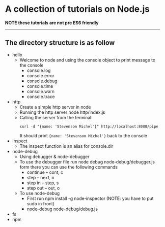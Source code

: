 # A collection of tutorials on Node.js

**NOTE these tutorials are not pre ES6 friendly**

****
## The directory structure is as follow

- hello
  * Welcome to node and using the console object to print message to the console
    - console.log
    - console.error
    - console.debug
    - console.time
    - console.warn
    - console.trace
- http
  - Create a simple http server in node
  - Running the http server node http/index.js
  - Calling the server from the terminal
    ```
    curl -d "{name: 'Stevenson Michel'}" http://localhost:8080/pipe
    ```
    It should print ```{name: 'Stevenson Michel'}``` back to the console
- inspect
  * The inspect function is an alias for console.dir
- node-debug
  * Using debugger & node-debugger
  - To use the debugger file run node debug  node-debug/debugger.js form there you can use the following commands
    - continue – cont, c
    - step – next, n
    - step in – step, s
    - step out – out, o
  - To use node-debug
    - First run npm install -g node-inspector (NOTE: you have to put sudo in front)
    - node-debug node-debug/debug.js
- fs
- npm
